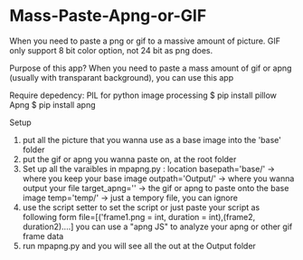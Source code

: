 # Mass-Paste-Apng-or-GIF
When you need to paste a png or gif to a massive amount of picture. GIF only support  8 bit color option, not 24 bit as png does.

Purpose of this app? 
When you need to paste a mass amount of gif or apng (usually with transparant background), you can use this app

Require depedency: 
PIL for python image processing
$ pip install pillow 
Apng $
pip install apng

Setup

1. put all the picture that you wanna use as a base image into the 'base' folder
2. put the gif or apng you wanna paste on, at the root folder
3. Set up all the varaibles in mpapng.py :
    location basepath='base/' -> where you keep your base image 
    outpath='Output/' -> where you wanna output your file 
    target_apng='' -> the gif or apng to paste onto the base image 
    temp='temp/' -> just a tempory file, you can ignore
4. use the script setter to set the script or just paste your script as following form 
    file=[('frame1.png = int, duration = int),(frame2, duration2)....] you can use a "apng JS" to analyze your apng or other gif frame data
5. run mpapng.py and you will see all the out at the Output folder
